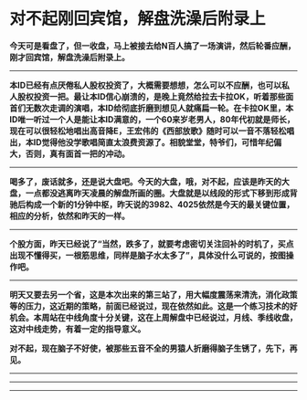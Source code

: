 对不起刚回宾馆，解盘洗澡后附录上
====



**今天可是看盘了，但一收盘，马上被接去给N百人搞了一场演讲，然后轮番应酬，刚才回宾馆，解盘洗澡后附录上。**

** **

**本ID已经有点厌倦私人股权投资了，大概需要想想，怎么可以不应酬，也可以私人股权投资一把。最让本ID信心崩溃的，是晚上竟然给拉去卡拉OK，听着那些面首们无数次走调的演唱，本ID给彻底折磨到想见人就痛扁一轮。在卡拉OK里，本ID唯一听过一个人是能让本ID满意的，一个60来岁老男人，80年代初就是师长，现在可以很轻松地唱出高音降E，王宏伟的《西部放歌》随时可以一音不落轻松唱出，本ID觉得他没学歌唱简直太浪费资源了。相貌堂堂，特爷们，可惜年纪偏大，否则，真有面首一把的冲动。**

** **

**喝多了，废话就多，还是说大盘吧。今天的大盘，哦，对不起，应该是昨天的大盘，一点都没逃离昨天凌晨的解盘所画的圈。大盘就是以线段的形式下移到形成背驰后构成一个新的1分钟中枢，昨天说的3982、4025依然是今天的最关键位置，相应的分析，依然和昨天的一样。**

** **

**个股方面，昨天已经说了“当然，跌多了，就要考虑密切关注回补的时机了，买点出现不懂得买，一根筋思维，同样是脑子水太多了”，具体没什么可说的，按图操作吧。**

** **

**明天又要去另一个省，这是本次出来的第三站了，用大幅度震荡来清洗，消化政策等的压力，这近期的策略，前面已经说过，现在依然如此。这是一个练习技术的好机会。本周站在中线角度十分关键，这在上周解盘中已经说过，月线、季线收盘，这对中线走势，有着一定的指导意义。**

**对不起，现在脑子不好使，被那些五音不全的男猿人折磨得脑子生锈了，先下，再见。**

** **

** **

** **
